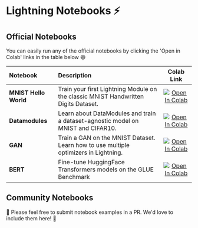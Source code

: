 # Lightning Notebooks ⚡

## Official Notebooks

You can easily run any of the official notebooks by clicking the 'Open in Colab' links in the table below :smile:

| Notebook | Description | Colab Link |
| :--- | :--- | :---: |
| __MNIST Hello World__   | Train your first Lightning Module on the classic MNIST Handwritten Digits Dataset. | [![Open In Colab](https://colab.research.google.com/assets/colab-badge.svg)](https://colab.research.google.com/github/PytorchLightning/pytorch-lightning/blob/master/notebooks/01_mnist_hello_world.ipynb) |
| __Datamodules__     | Learn about DataModules and train a dataset-agnostic model on MNIST and CIFAR10.| [![Open In Colab](https://colab.research.google.com/assets/colab-badge.svg)](https://colab.research.google.com/github/PytorchLightning/pytorch-lightning/blob/master/notebooks/02_datamodules.ipynb)|
| __GAN__     | Train a GAN on the MNIST Dataset. Learn how to use multiple optimizers in Lightning.   | [![Open In Colab](https://colab.research.google.com/assets/colab-badge.svg)](https://colab.research.google.com/github/PytorchLightning/pytorch-lightning/blob/master/notebooks/03_basic_gan.ipynb) |
| __BERT__     | Fine-tune HuggingFace Transformers models on the GLUE Benchmark | [![Open In Colab](https://colab.research.google.com/assets/colab-badge.svg)](https://colab.research.google.com/github/PytorchLightning/pytorch-lightning/blob/master/notebooks/04_transformers_text_classification.ipynb) |

## Community Notebooks

:construction: Please feel free to submit notebook examples in a PR. We'd love to include them here! :construction:

